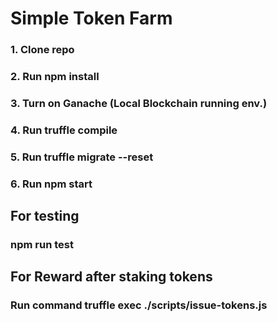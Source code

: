 # Simple Token Farm

### 1. Clone repo
### 2. Run npm install
### 3. Turn on Ganache (Local Blockchain running env.)
### 4. Run truffle compile
### 5. Run truffle migrate --reset
### 6. Run npm start

## For testing
### npm run test

## For Reward after staking tokens
### Run command truffle exec ./scripts/issue-tokens.js
